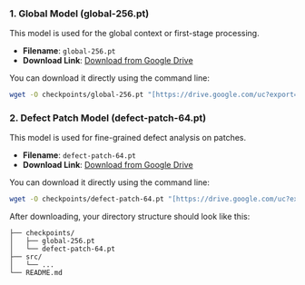 

### 1\. Global Model (global-256.pt)

This model is used for the global context or first-stage processing.

  * **Filename**: `global-256.pt`
  * **Download Link**: [Download from Google Drive](https://www.google.com/url?sa=E&source=gmail&q=https://drive.google.com/uc?export=download%26id=1axJMm0fpg0v2HIApxz0IIaY0WTDKalCH)

You can download it directly using the command line:

```bash
wget -O checkpoints/global-256.pt "[https://drive.google.com/uc?export=download&id=1axJMm0fpg0v2HIApxz0IIaY0WTDKalCH](https://drive.google.com/uc?export=download&id=1axJMm0fpg0v2HIApxz0IIaY0WTDKalCH)"
```

### 2\. Defect Patch Model (defect-patch-64.pt)

This model is used for fine-grained defect analysis on patches.

  * **Filename**: `defect-patch-64.pt`
  * **Download Link**: [Download from Google Drive](https://www.google.com/url?sa=E&source=gmail&q=https://drive.google.com/uc?export=download%26id=1GHT-q1XjF_aCmInp_g5gMruX3yih-iyM)

You can download it directly using the command line:

```bash
wget -O checkpoints/defect-patch-64.pt "[https://drive.google.com/uc?export=download&id=1GHT-q1XjF_aCmInp_g5gMruX3yih-iyM](https://drive.google.com/uc?export=download&id=1GHT-q1XjF_aCmInp_g5gMruX3yih-iyM)"
```

After downloading, your directory structure should look like this:

```
├── checkpoints/
│   ├── global-256.pt
│   └── defect-patch-64.pt
├── src/
│   └── ...
└── README.md
```
